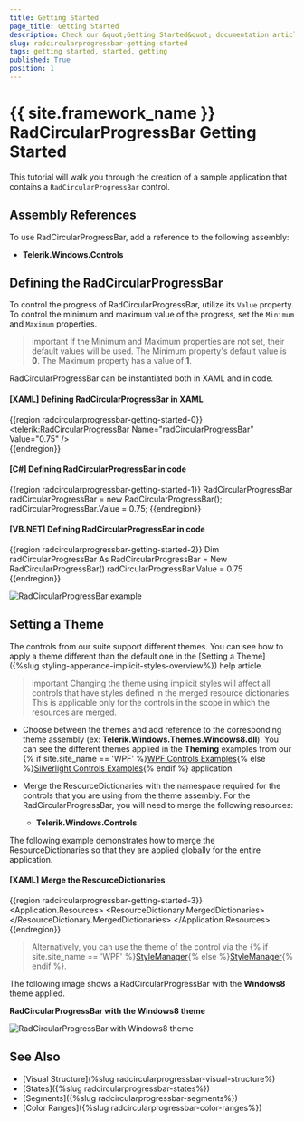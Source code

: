 ```yaml
---
title: Getting Started
page_title: Getting Started
description: Check our &quot;Getting Started&quot; documentation article for the RadCircularProgressBar control.
slug: radcircularprogressbar-getting-started
tags: getting started, started, getting
published: True
position: 1
---
```


# {{ site.framework_name }} RadCircularProgressBar Getting Started

This tutorial will walk you through the creation of a sample application that contains a `RadCircularProgressBar` control.

## Assembly References

To use RadCircularProgressBar, add a reference to the following assembly:

* __Telerik.Windows.Controls__

## Defining the RadCircularProgressBar

To control the progress of RadCircularProgressBar, utilize its `Value` property. To control the minimum and maximum value of the progress, set the `Minimum` and `Maximum` properties.

>important If the Minimum and Maximum properties are not set, their default values will be used. The Minimum property's default value is __0__. The Maximum property has a value of __1__.

RadCircularProgressBar can be instantiated both in XAML and in code.

#### __[XAML] Defining RadCircularProgressBar in XAML__
{{region radcircularprogressbar-getting-started-0}}
    <telerik:RadCircularProgressBar Name="radCircularProgressBar" Value="0.75" />    
{{endregion}}

#### __[C#] Defining RadCircularProgressBar in code__
{{region radcircularprogressbar-getting-started-1}}
    RadCircularProgressBar radCircularProgressBar = new RadCircularProgressBar();
    radCircularProgressBar.Value = 0.75;
{{endregion}}

#### __[VB.NET] Defining RadCircularProgressBar in code__
{{region radcircularprogressbar-getting-started-2}}
    Dim radCircularProgressBar As RadCircularProgressBar = New RadCircularProgressBar()
    radCircularProgressBar.Value = 0.75
{{endregion}}

![RadCircularProgressBar example](images/radcircularprogressbar-getting-started-0.png)

## Setting a Theme

The controls from our suite support different themes. You can see how to apply a theme different than the default one in the [Setting a Theme]({%slug styling-apperance-implicit-styles-overview%}) help article.

>important Changing the theme using implicit styles will affect all controls that have styles defined in the merged resource dictionaries. This is applicable only for the controls in the scope in which the resources are merged. 

* Choose between the themes and add reference to the corresponding theme assembly (ex: __Telerik.Windows.Themes.Windows8.dll__). You can see the different themes applied in the __Theming__ examples from our {% if site.site_name == 'WPF' %}[WPF Controls Examples](https://demos.telerik.com/wpf/){% else %}[Silverlight Controls Examples](https://demos.telerik.com/silverlight/#PanelBar/Theming){% endif %} application.

* Merge the ResourceDictionaries with the namespace required for the controls that you are using from the theme assembly. For the RadCircularProgressBar, you will need to merge the following resources:

	* __Telerik.Windows.Controls__

The following example demonstrates how to merge the ResourceDictionaries so that they are applied globally for the entire application.

#### __[XAML] Merge the ResourceDictionaries__
{{region radcircularprogressbar-getting-started-3}}
    <Application.Resources>
    	<ResourceDictionary>
    		<ResourceDictionary.MergedDictionaries>
    			<ResourceDictionary Source="/Telerik.Windows.Themes.Windows8;component/ Themes/System.Windows.xaml"/>
    			<ResourceDictionary Source="/Telerik.Windows.Themes.Windows8;component/ Themes/Telerik.Windows.Controls.xaml"/>
    		</ResourceDictionary.MergedDictionaries>
    	</ResourceDictionary>
    </Application.Resources>
{{endregion}}

>Alternatively, you can use the theme of the control via the {% if site.site_name == 'WPF' %}[StyleManager](https://docs.telerik.com/devtools/wpf/styling-and-appearance/stylemanager/common-styling-apperance-setting-theme-wpf){% else %}[StyleManager](https://docs.telerik.com/devtools/silverlight/styling-and-appearance/stylemanager/common-styling-apperance-setting-theme){% endif %}.

The following image shows a RadCircularProgressBar with the __Windows8__ theme applied.

__RadCircularProgressBar with the Windows8 theme__

![RadCircularProgressBar with Windows8 theme](images/radcircularprogressbar-getting-started-1.png)

## See Also
* [Visual Structure](%slug radcircularprogressbar-visual-structure%)
* [States]({%slug radcircularprogressbar-states%})
* [Segments]({%slug radcircularprogressbar-segments%})
* [Color Ranges]({%slug radcircularprogressbar-color-ranges%})